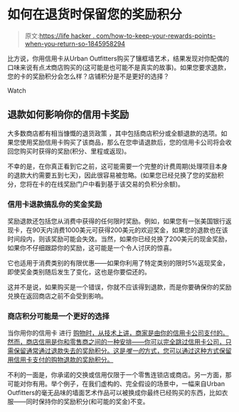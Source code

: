 # 如何在退货时保留您的奖励积分

> 原文:[https://life hacker . com/how-to-keep-your-rewards-points-when-you-return-so-1845958294](https://lifehacker.com/how-to-keep-your-rewards-points-when-youre-returning-so-1845958294)

比方说，你用信用卡从Urban Outfitters购买了镶框墙艺术，结果发现对你配偶的口味来说有点*太*商店购买的(这可能是也可能不是真实的故事)。如果您要求退款，您的卡的奖励积分会怎么样？店铺积分是不是更好的选择？

Watch

## 退款如何影响你的信用卡奖励

大多数商店都有相当慷慨的退货政策 ，其中包括商店积分或全额退款的选项。如果您使用奖励信用卡购买了该商品，那么在您申请退款后，您的信用卡公司将会收回您购买时获得的奖励(积分、里程或返现)。

不幸的是，在你真正看到它之前，这可能需要一个完整的计费周期(处理项目本身的退款大约需要五到七天)，因此很容易被忽略。(如果您已经兑换了您的奖励积分，您将在卡的在线奖励门户中看到基于该交易的负积分余额)。

### **信用卡退款搞乱你的奖金奖励**

奖励退款还包括您从消费中获得的任何限时奖励。例如，如果您有一张美国银行返现卡，在90天内消费1000美元可获得200美元的欢迎奖金，如果您的退款也在该时间段内，则该奖励可能会失效。当然，如果你已经兑换了200美元的现金奖励，如果你不仔细跟踪你的奖励，这可能是一个令人讨厌的惊喜。

它也适用于消费类别的有限优惠——如果你利用了特定类别的限时5%返现奖金，即使奖金类别随后发生了变化，这也是你要偿还的。

这并不是说，如果购买是一个错误，你就不应该得到退款，而是你要确保你的奖励兑换在返回商店之前不会受到影响。

### **商店积分可能是一个更好的选择**

当你用你的信用卡 进行 [购物时，从技术上讲，商家是由你的信用卡公司支付的。然而，商店信用是你和零售商之间的一种安排——你可以完全跳过信用卡公司，只需保留通常通过退款失去的奖励积分。这是*唯一的*方式，您可以通过这种方式保留用信用卡支付的购物退款的奖励积分。](https://www.cardfellow.com/blog/how-credit-card-processing-works/)

不利的一面是，你承诺的交换或信用仅限于一个零售连锁店或商店。另一方面，那可能对你有用。举个例子，在我们虚构的、完全假设的场景中，一幅来自Urban Outfitters的毫无品味的墙面艺术作品可以被换成你最终已经购买的东西，比如衣服——同时保持你的奖励积分(和可能的奖金)不变。